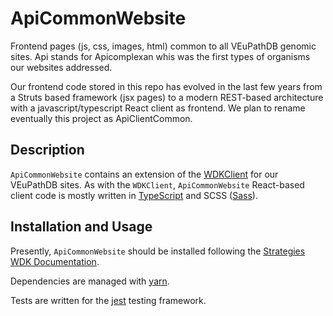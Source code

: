 # ApiCommonWebsite
Frontend pages (js, css, images, html) common to all VEuPathDB genomic sites. Api stands for Apicomplexan whis was the first types of organisms our websites addressed.

Our frontend code stored in this repo has evolved in the last few years from a Struts based framework (jsx pages) to a modern REST-based architecture with a javascript/typescript React client as frontend. We plan to rename eventually this project as ApiClientCommon.

## Description

`ApiCommonWebsite` contains an extension of the [WDKClient](https://github.com/VEuPathDB/WDKClient) for our VEuPathDB sites.
As with the `WDKClient`, `ApiCommonWebsite` React-based client code is mostly written in [TypeScript](https://www.typescriptlang.org/) and SCSS
([Sass](https://sass-lang.com/)).


## Installation and Usage

Presently, `ApiCommonWebsite` should be installed following the [Strategies WDK
Documentation](https://docs.google.com/document/u/1/d/1nZayjR-0Hj3YeukjfwoWZ3TzokuuuWvSwnhw_q41oeE/pub).

Dependencies are managed with [yarn](https://yarnpkg.com/).

Tests are written for the [jest](https://jestjs.io/) testing framework.

